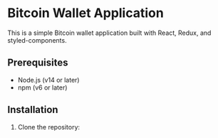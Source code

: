# Bitcoin Wallet Application

This is a simple Bitcoin wallet application built with React, Redux, and styled-components.

## Prerequisites

- Node.js (v14 or later)
- npm (v6 or later)

## Installation

1. Clone the repository: